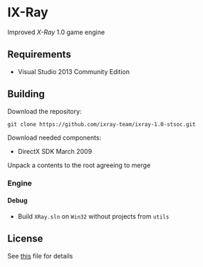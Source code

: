 # IX-Ray

Improved *X-Ray* 1.0 game engine

## Requirements

* Visual Studio 2013 Community Edition

## Building

Download the repository:

```console
git clone https://github.com/ixray-team/ixray-1.0-stsoc.git
```

Download needed components:

* DirectX SDK March 2009

Unpack a contents to the root agreeing to merge

### Engine

#### Debug

- Build `XRay.sln` on `Win32` without projects from `utils`

## License

See [this](LICENSE.md) file for details
